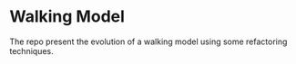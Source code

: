 # Walking Model

The repo present the evolution of a walking model using some refactoring techniques. 
